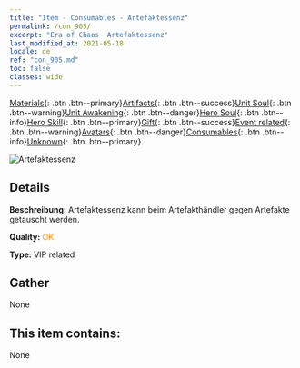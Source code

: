```yaml
---
title: "Item - Consumables - Artefaktessenz"
permalink: /con_905/
excerpt: "Era of Chaos  Artefaktessenz"
last_modified_at: 2021-05-18
locale: de
ref: "con_905.md"
toc: false
classes: wide
---
```

 [Materials](/ItemsDE/){: .btn .btn--primary}[Artifacts](/ItemsDE/Artifacts/){: .btn .btn--success}[Unit Soul](/ItemsDE/UnitSoul/){: .btn .btn--warning}[Unit Awakening](/ItemsDE/UnitAwakening/){: .btn .btn--danger}[Hero Soul](/ItemsDE/HeroSoul/){: .btn .btn--info}[Hero Skill](/ItemsDE/HeroSkill/){: .btn .btn--primary}[Gift](/ItemsDE/Gift/){: .btn .btn--success}[Event related](/ItemsDE/Events/){: .btn .btn--warning}[Avatars](/ItemsDE/Avatars/){: .btn .btn--danger}[Consumables](/ItemsDE/Consumables/){: .btn .btn--info}[Unknown](/ItemsDE/Unknown/){: .btn .btn--primary}

 ![Artefaktessenz](/images/t/i_99.png)

## Details
 **Beschreibung:** Artefaktessenz kann beim Artefakthändler gegen Artefakte getauscht werden.

 **Quality:** <span style="color: #FF8C00">OK</span>

 **Type:** VIP related

## Gather

  None

## This item contains:

  None

